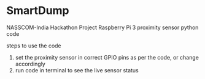 # SmartDump
NASSCOM-India Hackathon Project
Raspberry Pi 3 proximity sensor python code


steps to use the code
1. set the proximity sensor in correct GPIO pins as per the code, or change accordingly
2. run code in terminal to see the live sensor status
